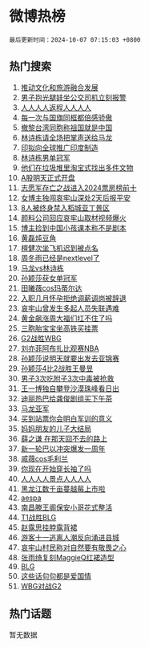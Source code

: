 # 微博热榜

`最后更新时间：2024-10-07 07:15:03 +0800`

## 热门搜索

1. [推动文化和旅游融合发展](https://m.weibo.cn/search?containerid=100103type%3D1%26t%3D10%26q%3D%23%E6%8E%A8%E5%8A%A8%E6%96%87%E5%8C%96%E5%92%8C%E6%97%85%E6%B8%B8%E8%9E%8D%E5%90%88%E5%8F%91%E5%B1%95%23&stream_entry_id=51&isnewpage=1&extparam=seat%3D1%26q%3D%2523%25E6%258E%25A8%25E5%258A%25A8%25E6%2596%2587%25E5%258C%2596%25E5%2592%258C%25E6%2597%2585%25E6%25B8%25B8%25E8%259E%258D%25E5%2590%2588%25E5%258F%2591%25E5%25B1%2595%2523%26dgr%3D0%26cate%3D10103%26pos%3D0%26filter_type%3Drealtimehot%26stream_entry_id%3D51%26c_type%3D51%26display_time%3D1728256502%26pre_seqid%3D17282565023410117687793)
1. [男子抱光腿娃坐公交司机立刻报警](https://m.weibo.cn/search?containerid=100103type%3D1%26t%3D10%26q%3D%23%E7%94%B7%E5%AD%90%E6%8A%B1%E5%85%89%E8%85%BF%E5%A8%83%E5%9D%90%E5%85%AC%E4%BA%A4%E5%8F%B8%E6%9C%BA%E7%AB%8B%E5%88%BB%E6%8A%A5%E8%AD%A6%23&stream_entry_id=31&isnewpage=1&extparam=seat%3D1%26lcate%3D5001%26pos%3D0%26filter_type%3Drealtimehot%26c_type%3D31%26q%3D%2523%25E7%2594%25B7%25E5%25AD%2590%25E6%258A%25B1%25E5%2585%2589%25E8%2585%25BF%25E5%25A8%2583%25E5%259D%2590%25E5%2585%25AC%25E4%25BA%25A4%25E5%258F%25B8%25E6%259C%25BA%25E7%25AB%258B%25E5%2588%25BB%25E6%258A%25A5%25E8%25AD%25A6%2523%26dgr%3D0%26cate%3D5001%26flag%3D32768%26band_rank%3D1%26stream_entry_id%3D31%26realpos%3D1%26display_time%3D1728256502%26pre_seqid%3D17282565023410117687793)
1. [人人人人返程人人人人](https://m.weibo.cn/search?containerid=100103type%3D1%26t%3D10%26q%3D%23%E4%BA%BA%E4%BA%BA%E4%BA%BA%E4%BA%BA%E8%BF%94%E7%A8%8B%E4%BA%BA%E4%BA%BA%E4%BA%BA%E4%BA%BA%23&stream_entry_id=31&isnewpage=1&extparam=seat%3D1%26lcate%3D5001%26pos%3D1%26filter_type%3Drealtimehot%26c_type%3D31%26q%3D%2523%25E4%25BA%25BA%25E4%25BA%25BA%25E4%25BA%25BA%25E4%25BA%25BA%25E8%25BF%2594%25E7%25A8%258B%25E4%25BA%25BA%25E4%25BA%25BA%25E4%25BA%25BA%25E4%25BA%25BA%2523%26dgr%3D0%26cate%3D5001%26flag%3D0%26band_rank%3D2%26stream_entry_id%3D31%26realpos%3D2%26display_time%3D1728256502%26pre_seqid%3D17282565023410117687793)
1. [每一次与国旗同框都倍感骄傲](https://m.weibo.cn/search?containerid=100103type%3D1%26t%3D10%26q%3D%23%E6%AF%8F%E4%B8%80%E6%AC%A1%E4%B8%8E%E5%9B%BD%E6%97%97%E5%90%8C%E6%A1%86%E9%83%BD%E5%80%8D%E6%84%9F%E9%AA%84%E5%82%B2%23&stream_entry_id=31&isnewpage=1&extparam=seat%3D1%26lcate%3D5001%26pos%3D2%26filter_type%3Drealtimehot%26c_type%3D31%26q%3D%2523%25E6%25AF%258F%25E4%25B8%2580%25E6%25AC%25A1%25E4%25B8%258E%25E5%259B%25BD%25E6%2597%2597%25E5%2590%258C%25E6%25A1%2586%25E9%2583%25BD%25E5%2580%258D%25E6%2584%259F%25E9%25AA%2584%25E5%2582%25B2%2523%26dgr%3D0%26cate%3D5001%26flag%3D0%26band_rank%3D3%26stream_entry_id%3D31%26realpos%3D3%26display_time%3D1728256502%26pre_seqid%3D17282565023410117687793)
1. [撤黎台湾同胞称祖国就是中国](https://m.weibo.cn/search?containerid=100103type%3D1%26t%3D10%26q%3D%23%E6%92%A4%E9%BB%8E%E5%8F%B0%E6%B9%BE%E5%90%8C%E8%83%9E%E7%A7%B0%E7%A5%96%E5%9B%BD%E5%B0%B1%E6%98%AF%E4%B8%AD%E5%9B%BD%23&stream_entry_id=31&isnewpage=1&extparam=seat%3D1%26lcate%3D5001%26pos%3D3%26filter_type%3Drealtimehot%26c_type%3D31%26q%3D%2523%25E6%2592%25A4%25E9%25BB%258E%25E5%258F%25B0%25E6%25B9%25BE%25E5%2590%258C%25E8%2583%259E%25E7%25A7%25B0%25E7%25A5%2596%25E5%259B%25BD%25E5%25B0%25B1%25E6%2598%25AF%25E4%25B8%25AD%25E5%259B%25BD%2523%26dgr%3D0%26cate%3D5001%26flag%3D0%26band_rank%3D4%26stream_entry_id%3D31%26realpos%3D4%26display_time%3D1728256502%26pre_seqid%3D17282565023410117687793)
1. [林诗栋请全场把掌声送给马龙](https://m.weibo.cn/search?containerid=100103type%3D1%26t%3D10%26q%3D%23%E6%9E%97%E8%AF%97%E6%A0%8B%E8%AF%B7%E5%85%A8%E5%9C%BA%E6%8A%8A%E6%8E%8C%E5%A3%B0%E9%80%81%E7%BB%99%E9%A9%AC%E9%BE%99%23&stream_entry_id=31&isnewpage=1&extparam=seat%3D1%26lcate%3D5001%26pos%3D4%26filter_type%3Drealtimehot%26c_type%3D31%26q%3D%2523%25E6%259E%2597%25E8%25AF%2597%25E6%25A0%258B%25E8%25AF%25B7%25E5%2585%25A8%25E5%259C%25BA%25E6%258A%258A%25E6%258E%258C%25E5%25A3%25B0%25E9%2580%2581%25E7%25BB%2599%25E9%25A9%25AC%25E9%25BE%2599%2523%26dgr%3D0%26cate%3D5001%26flag%3D0%26band_rank%3D5%26stream_entry_id%3D31%26realpos%3D5%26display_time%3D1728256502%26pre_seqid%3D17282565023410117687793)
1. [印拟向全球推广印度制造](https://m.weibo.cn/search?containerid=100103type%3D1%26t%3D10%26q%3D%23%E5%8D%B0%E6%8B%9F%E5%90%91%E5%85%A8%E7%90%83%E6%8E%A8%E5%B9%BF%E5%8D%B0%E5%BA%A6%E5%88%B6%E9%80%A0%23&stream_entry_id=31&isnewpage=1&extparam=seat%3D1%26lcate%3D5001%26pos%3D5%26filter_type%3Drealtimehot%26c_type%3D31%26q%3D%2523%25E5%258D%25B0%25E6%258B%259F%25E5%2590%2591%25E5%2585%25A8%25E7%2590%2583%25E6%258E%25A8%25E5%25B9%25BF%25E5%258D%25B0%25E5%25BA%25A6%25E5%2588%25B6%25E9%2580%25A0%2523%26dgr%3D0%26cate%3D5001%26flag%3D0%26band_rank%3D6%26stream_entry_id%3D31%26realpos%3D6%26display_time%3D1728256502%26pre_seqid%3D17282565023410117687793)
1. [林诗栋男单冠军](https://m.weibo.cn/search?containerid=100103type%3D1%26t%3D10%26q%3D%23%E6%9E%97%E8%AF%97%E6%A0%8B%E7%94%B7%E5%8D%95%E5%86%A0%E5%86%9B%23&stream_entry_id=31&isnewpage=1&extparam=seat%3D1%26lcate%3D5001%26pos%3D6%26filter_type%3Drealtimehot%26c_type%3D31%26q%3D%2523%25E6%259E%2597%25E8%25AF%2597%25E6%25A0%258B%25E7%2594%25B7%25E5%258D%2595%25E5%2586%25A0%25E5%2586%259B%2523%26dgr%3D0%26cate%3D5001%26flag%3D0%26band_rank%3D7%26stream_entry_id%3D31%26realpos%3D7%26display_time%3D1728256502%26pre_seqid%3D17282565023410117687793)
1. [他们在垃圾堆里淘宝式找出多件文物](https://m.weibo.cn/search?containerid=100103type%3D1%26t%3D10%26q%3D%23%E4%BB%96%E4%BB%AC%E5%9C%A8%E5%9E%83%E5%9C%BE%E5%A0%86%E9%87%8C%E6%B7%98%E5%AE%9D%E5%BC%8F%E6%89%BE%E5%87%BA%E5%A4%9A%E4%BB%B6%E6%96%87%E7%89%A9%23&stream_entry_id=31&isnewpage=1&extparam=seat%3D1%26lcate%3D5001%26pos%3D7%26filter_type%3Drealtimehot%26c_type%3D31%26q%3D%2523%25E4%25BB%2596%25E4%25BB%25AC%25E5%259C%25A8%25E5%259E%2583%25E5%259C%25BE%25E5%25A0%2586%25E9%2587%258C%25E6%25B7%2598%25E5%25AE%259D%25E5%25BC%258F%25E6%2589%25BE%25E5%2587%25BA%25E5%25A4%259A%25E4%25BB%25B6%25E6%2596%2587%25E7%2589%25A9%2523%26dgr%3D0%26cate%3D5001%26flag%3D0%26band_rank%3D8%26stream_entry_id%3D31%26realpos%3D8%26display_time%3D1728256502%26pre_seqid%3D17282565023410117687793)
1. [A股明天正式开盘](https://m.weibo.cn/search?containerid=100103type%3D1%26t%3D10%26q%3D%23A%E8%82%A1%E6%98%8E%E5%A4%A9%E6%AD%A3%E5%BC%8F%E5%BC%80%E7%9B%98%23&stream_entry_id=31&isnewpage=1&extparam=seat%3D1%26lcate%3D5001%26pos%3D8%26filter_type%3Drealtimehot%26c_type%3D31%26q%3D%2523A%25E8%2582%25A1%25E6%2598%258E%25E5%25A4%25A9%25E6%25AD%25A3%25E5%25BC%258F%25E5%25BC%2580%25E7%259B%2598%2523%26dgr%3D0%26cate%3D5001%26flag%3D0%26band_rank%3D9%26stream_entry_id%3D31%26realpos%3D9%26display_time%3D1728256502%26pre_seqid%3D17282565023410117687793)
1. [志愿军存亡之战进入2024票房榜前十](https://m.weibo.cn/search?containerid=100103type%3D1%26t%3D10%26q%3D%23%E5%BF%97%E6%84%BF%E5%86%9B%E5%AD%98%E4%BA%A1%E4%B9%8B%E6%88%98%E8%BF%9B%E5%85%A52024%E7%A5%A8%E6%88%BF%E6%A6%9C%E5%89%8D%E5%8D%81%23&stream_entry_id=31&isnewpage=1&extparam=seat%3D1%26lcate%3D5001%26pos%3D9%26filter_type%3Drealtimehot%26c_type%3D31%26q%3D%2523%25E5%25BF%2597%25E6%2584%25BF%25E5%2586%259B%25E5%25AD%2598%25E4%25BA%25A1%25E4%25B9%258B%25E6%2588%2598%25E8%25BF%259B%25E5%2585%25A52024%25E7%25A5%25A8%25E6%2588%25BF%25E6%25A6%259C%25E5%2589%258D%25E5%258D%2581%2523%26dgr%3D0%26cate%3D5001%26flag%3D0%26band_rank%3D10%26stream_entry_id%3D31%26realpos%3D10%26display_time%3D1728256502%26pre_seqid%3D17282565023410117687793)
1. [女博主独闯哀牢山深处2天后报平安](https://m.weibo.cn/search?containerid=100103type%3D1%26t%3D10%26q%3D%23%E5%A5%B3%E5%8D%9A%E4%B8%BB%E7%8B%AC%E9%97%AF%E5%93%80%E7%89%A2%E5%B1%B1%E6%B7%B1%E5%A4%842%E5%A4%A9%E5%90%8E%E6%8A%A5%E5%B9%B3%E5%AE%89%23&stream_entry_id=31&isnewpage=1&extparam=seat%3D1%26lcate%3D5001%26pos%3D10%26filter_type%3Drealtimehot%26c_type%3D31%26q%3D%2523%25E5%25A5%25B3%25E5%258D%259A%25E4%25B8%25BB%25E7%258B%25AC%25E9%2597%25AF%25E5%2593%2580%25E7%2589%25A2%25E5%25B1%25B1%25E6%25B7%25B1%25E5%25A4%25842%25E5%25A4%25A9%25E5%2590%258E%25E6%258A%25A5%25E5%25B9%25B3%25E5%25AE%2589%2523%26dgr%3D0%26cate%3D5001%26flag%3D2%26band_rank%3D11%26stream_entry_id%3D31%26realpos%3D11%26display_time%3D1728256502%26pre_seqid%3D17282565023410117687793)
1. [8人被终身禁入稻城亚丁景区](https://m.weibo.cn/search?containerid=100103type%3D1%26t%3D10%26q%3D%238%E4%BA%BA%E8%A2%AB%E7%BB%88%E8%BA%AB%E7%A6%81%E5%85%A5%E7%A8%BB%E5%9F%8E%E4%BA%9A%E4%B8%81%E6%99%AF%E5%8C%BA%23&stream_entry_id=31&isnewpage=1&extparam=seat%3D1%26lcate%3D5001%26pos%3D11%26filter_type%3Drealtimehot%26c_type%3D31%26q%3D%25238%25E4%25BA%25BA%25E8%25A2%25AB%25E7%25BB%2588%25E8%25BA%25AB%25E7%25A6%2581%25E5%2585%25A5%25E7%25A8%25BB%25E5%259F%258E%25E4%25BA%259A%25E4%25B8%2581%25E6%2599%25AF%25E5%258C%25BA%2523%26dgr%3D0%26cate%3D5001%26flag%3D2%26band_rank%3D12%26stream_entry_id%3D31%26realpos%3D12%26display_time%3D1728256502%26pre_seqid%3D17282565023410117687793)
1. [颜料公司回应哀牢山取材视频爆火](https://m.weibo.cn/search?containerid=100103type%3D1%26t%3D10%26q%3D%23%E9%A2%9C%E6%96%99%E5%85%AC%E5%8F%B8%E5%9B%9E%E5%BA%94%E5%93%80%E7%89%A2%E5%B1%B1%E5%8F%96%E6%9D%90%E8%A7%86%E9%A2%91%E7%88%86%E7%81%AB%23&stream_entry_id=31&isnewpage=1&extparam=seat%3D1%26lcate%3D5001%26pos%3D12%26filter_type%3Drealtimehot%26c_type%3D31%26q%3D%2523%25E9%25A2%259C%25E6%2596%2599%25E5%2585%25AC%25E5%258F%25B8%25E5%259B%259E%25E5%25BA%2594%25E5%2593%2580%25E7%2589%25A2%25E5%25B1%25B1%25E5%258F%2596%25E6%259D%2590%25E8%25A7%2586%25E9%25A2%2591%25E7%2588%2586%25E7%2581%25AB%2523%26dgr%3D0%26cate%3D5001%26flag%3D2%26band_rank%3D13%26stream_entry_id%3D31%26realpos%3D13%26display_time%3D1728256502%26pre_seqid%3D17282565023410117687793)
1. [博主捡到中国小孩课本称不是剧本](https://m.weibo.cn/search?containerid=100103type%3D1%26t%3D10%26q%3D%23%E5%8D%9A%E4%B8%BB%E6%8D%A1%E5%88%B0%E4%B8%AD%E5%9B%BD%E5%B0%8F%E5%AD%A9%E8%AF%BE%E6%9C%AC%E7%A7%B0%E4%B8%8D%E6%98%AF%E5%89%A7%E6%9C%AC%23&stream_entry_id=31&isnewpage=1&extparam=seat%3D1%26lcate%3D5001%26pos%3D13%26filter_type%3Drealtimehot%26c_type%3D31%26q%3D%2523%25E5%258D%259A%25E4%25B8%25BB%25E6%258D%25A1%25E5%2588%25B0%25E4%25B8%25AD%25E5%259B%25BD%25E5%25B0%258F%25E5%25AD%25A9%25E8%25AF%25BE%25E6%259C%25AC%25E7%25A7%25B0%25E4%25B8%258D%25E6%2598%25AF%25E5%2589%25A7%25E6%259C%25AC%2523%26dgr%3D0%26cate%3D5001%26flag%3D2%26band_rank%3D14%26stream_entry_id%3D31%26realpos%3D14%26display_time%3D1728256502%26pre_seqid%3D17282565023410117687793)
1. [黄磊炖豆角](https://m.weibo.cn/search?containerid=100103type%3D1%26t%3D10%26q%3D%E9%BB%84%E7%A3%8A%E7%82%96%E8%B1%86%E8%A7%92&stream_entry_id=31&isnewpage=1&extparam=seat%3D1%26lcate%3D5001%26pos%3D14%26filter_type%3Drealtimehot%26c_type%3D31%26q%3D%25E9%25BB%2584%25E7%25A3%258A%25E7%2582%2596%25E8%25B1%2586%25E8%25A7%2592%26dgr%3D0%26cate%3D5001%26flag%3D2%26band_rank%3D15%26stream_entry_id%3D31%26realpos%3D15%26display_time%3D1728256502%26pre_seqid%3D17282565023410117687793)
1. [檀健次坐飞机迟到被点名](https://m.weibo.cn/search?containerid=100103type%3D1%26t%3D10%26q%3D%23%E6%AA%80%E5%81%A5%E6%AC%A1%E5%9D%90%E9%A3%9E%E6%9C%BA%E8%BF%9F%E5%88%B0%E8%A2%AB%E7%82%B9%E5%90%8D%23&stream_entry_id=31&isnewpage=1&extparam=seat%3D1%26lcate%3D5001%26pos%3D15%26filter_type%3Drealtimehot%26c_type%3D31%26q%3D%2523%25E6%25AA%2580%25E5%2581%25A5%25E6%25AC%25A1%25E5%259D%2590%25E9%25A3%259E%25E6%259C%25BA%25E8%25BF%259F%25E5%2588%25B0%25E8%25A2%25AB%25E7%2582%25B9%25E5%2590%258D%2523%26dgr%3D0%26cate%3D5001%26flag%3D2%26band_rank%3D16%26stream_entry_id%3D31%26realpos%3D16%26display_time%3D1728256502%26pre_seqid%3D17282565023410117687793)
1. [周冬雨已经是nextlevel了](https://m.weibo.cn/search?containerid=100103type%3D1%26t%3D10%26q%3D%E5%91%A8%E5%86%AC%E9%9B%A8%E5%B7%B2%E7%BB%8F%E6%98%AFnextlevel%E4%BA%86&stream_entry_id=31&isnewpage=1&extparam=seat%3D1%26lcate%3D5001%26pos%3D16%26filter_type%3Drealtimehot%26c_type%3D31%26q%3D%25E5%2591%25A8%25E5%2586%25AC%25E9%259B%25A8%25E5%25B7%25B2%25E7%25BB%258F%25E6%2598%25AFnextlevel%25E4%25BA%2586%26dgr%3D0%26cate%3D5001%26flag%3D2%26band_rank%3D17%26stream_entry_id%3D31%26realpos%3D17%26display_time%3D1728256502%26pre_seqid%3D17282565023410117687793)
1. [马龙vs林诗栋](https://m.weibo.cn/search?containerid=100103type%3D1%26t%3D10%26q%3D%23%E9%A9%AC%E9%BE%99vs%E6%9E%97%E8%AF%97%E6%A0%8B%23&stream_entry_id=31&isnewpage=1&extparam=seat%3D1%26lcate%3D5001%26pos%3D17%26filter_type%3Drealtimehot%26c_type%3D31%26q%3D%2523%25E9%25A9%25AC%25E9%25BE%2599vs%25E6%259E%2597%25E8%25AF%2597%25E6%25A0%258B%2523%26dgr%3D0%26cate%3D5001%26flag%3D0%26band_rank%3D18%26stream_entry_id%3D31%26realpos%3D18%26display_time%3D1728256502%26pre_seqid%3D17282565023410117687793)
1. [孙颖莎获女单冠军](https://m.weibo.cn/search?containerid=100103type%3D1%26t%3D10%26q%3D%E5%AD%99%E9%A2%96%E8%8E%8E%E8%8E%B7%E5%A5%B3%E5%8D%95%E5%86%A0%E5%86%9B&stream_entry_id=31&isnewpage=1&extparam=seat%3D1%26lcate%3D5001%26pos%3D18%26filter_type%3Drealtimehot%26c_type%3D31%26q%3D%25E5%25AD%2599%25E9%25A2%2596%25E8%258E%258E%25E8%258E%25B7%25E5%25A5%25B3%25E5%258D%2595%25E5%2586%25A0%25E5%2586%259B%26dgr%3D0%26cate%3D5001%26flag%3D0%26band_rank%3D19%26stream_entry_id%3D31%26realpos%3D19%26display_time%3D1728256502%26pre_seqid%3D17282565023410117687793)
1. [田曦薇cos玛蒂尔达](https://m.weibo.cn/search?containerid=100103type%3D1%26t%3D10%26q%3D%E7%94%B0%E6%9B%A6%E8%96%87cos%E7%8E%9B%E8%92%82%E5%B0%94%E8%BE%BE&stream_entry_id=31&isnewpage=1&extparam=seat%3D1%26lcate%3D5001%26pos%3D19%26filter_type%3Drealtimehot%26c_type%3D31%26q%3D%25E7%2594%25B0%25E6%259B%25A6%25E8%2596%2587cos%25E7%258E%259B%25E8%2592%2582%25E5%25B0%2594%25E8%25BE%25BE%26dgr%3D0%26cate%3D5001%26flag%3D0%26band_rank%3D20%26stream_entry_id%3D31%26realpos%3D20%26display_time%3D1728256502%26pre_seqid%3D17282565023410117687793)
1. [入职几月怀孕拒绝调薪调岗被辞退](https://m.weibo.cn/search?containerid=100103type%3D1%26t%3D10%26q%3D%23%E5%85%A5%E8%81%8C%E5%87%A0%E6%9C%88%E6%80%80%E5%AD%95%E6%8B%92%E7%BB%9D%E8%B0%83%E8%96%AA%E8%B0%83%E5%B2%97%E8%A2%AB%E8%BE%9E%E9%80%80%23&stream_entry_id=31&isnewpage=1&extparam=seat%3D1%26lcate%3D5001%26pos%3D20%26filter_type%3Drealtimehot%26c_type%3D31%26q%3D%2523%25E5%2585%25A5%25E8%2581%258C%25E5%2587%25A0%25E6%259C%2588%25E6%2580%2580%25E5%25AD%2595%25E6%258B%2592%25E7%25BB%259D%25E8%25B0%2583%25E8%2596%25AA%25E8%25B0%2583%25E5%25B2%2597%25E8%25A2%25AB%25E8%25BE%259E%25E9%2580%2580%2523%26dgr%3D0%26cate%3D5001%26flag%3D0%26band_rank%3D21%26stream_entry_id%3D31%26realpos%3D21%26display_time%3D1728256502%26pre_seqid%3D17282565023410117687793)
1. [哀牢山曾发生多起人员失联遇难](https://m.weibo.cn/search?containerid=100103type%3D1%26t%3D10%26q%3D%23%E5%93%80%E7%89%A2%E5%B1%B1%E6%9B%BE%E5%8F%91%E7%94%9F%E5%A4%9A%E8%B5%B7%E4%BA%BA%E5%91%98%E5%A4%B1%E8%81%94%E9%81%87%E9%9A%BE%23&stream_entry_id=31&isnewpage=1&extparam=seat%3D1%26lcate%3D5001%26pos%3D21%26filter_type%3Drealtimehot%26c_type%3D31%26q%3D%2523%25E5%2593%2580%25E7%2589%25A2%25E5%25B1%25B1%25E6%259B%25BE%25E5%258F%2591%25E7%2594%259F%25E5%25A4%259A%25E8%25B5%25B7%25E4%25BA%25BA%25E5%2591%2598%25E5%25A4%25B1%25E8%2581%2594%25E9%2581%2587%25E9%259A%25BE%2523%26dgr%3D0%26cate%3D5001%26flag%3D0%26band_rank%3D22%26stream_entry_id%3D31%26realpos%3D22%26display_time%3D1728256502%26pre_seqid%3D17282565023410117687793)
1. [黄金飙涨周大福们扛不住了吗](https://m.weibo.cn/search?containerid=100103type%3D1%26t%3D10%26q%3D%23%E9%BB%84%E9%87%91%E9%A3%99%E6%B6%A8%E5%91%A8%E5%A4%A7%E7%A6%8F%E4%BB%AC%E6%89%9B%E4%B8%8D%E4%BD%8F%E4%BA%86%E5%90%97%23&stream_entry_id=31&isnewpage=1&extparam=seat%3D1%26lcate%3D5001%26pos%3D22%26filter_type%3Drealtimehot%26c_type%3D31%26q%3D%2523%25E9%25BB%2584%25E9%2587%2591%25E9%25A3%2599%25E6%25B6%25A8%25E5%2591%25A8%25E5%25A4%25A7%25E7%25A6%258F%25E4%25BB%25AC%25E6%2589%259B%25E4%25B8%258D%25E4%25BD%258F%25E4%25BA%2586%25E5%2590%2597%2523%26dgr%3D0%26cate%3D5001%26flag%3D0%26band_rank%3D23%26stream_entry_id%3D31%26realpos%3D23%26display_time%3D1728256502%26pre_seqid%3D17282565023410117687793)
1. [三胞胎宝宝坐高铁买挂票](https://m.weibo.cn/search?containerid=100103type%3D1%26t%3D10%26q%3D%23%E4%B8%89%E8%83%9E%E8%83%8E%E5%AE%9D%E5%AE%9D%E5%9D%90%E9%AB%98%E9%93%81%E4%B9%B0%E6%8C%82%E7%A5%A8%23&stream_entry_id=31&isnewpage=1&extparam=seat%3D1%26lcate%3D5001%26pos%3D23%26filter_type%3Drealtimehot%26c_type%3D31%26q%3D%2523%25E4%25B8%2589%25E8%2583%259E%25E8%2583%258E%25E5%25AE%259D%25E5%25AE%259D%25E5%259D%2590%25E9%25AB%2598%25E9%2593%2581%25E4%25B9%25B0%25E6%258C%2582%25E7%25A5%25A8%2523%26dgr%3D0%26cate%3D5001%26flag%3D0%26band_rank%3D24%26stream_entry_id%3D31%26realpos%3D24%26display_time%3D1728256502%26pre_seqid%3D17282565023410117687793)
1. [G2战胜WBG](https://m.weibo.cn/search?containerid=100103type%3D1%26t%3D10%26q%3DG2%E6%88%98%E8%83%9CWBG&stream_entry_id=31&isnewpage=1&extparam=seat%3D1%26lcate%3D5001%26pos%3D24%26filter_type%3Drealtimehot%26c_type%3D31%26q%3DG2%25E6%2588%2598%25E8%2583%259CWBG%26dgr%3D0%26cate%3D5001%26flag%3D0%26band_rank%3D25%26stream_entry_id%3D31%26realpos%3D25%26display_time%3D1728256502%26pre_seqid%3D17282565023410117687793)
1. [刘亦菲阿布扎比观赛NBA](https://m.weibo.cn/search?containerid=100103type%3D1%26t%3D10%26q%3D%23%E5%88%98%E4%BA%A6%E8%8F%B2%E9%98%BF%E5%B8%83%E6%89%8E%E6%AF%94%E8%A7%82%E8%B5%9BNBA%23&stream_entry_id=31&isnewpage=1&extparam=seat%3D1%26lcate%3D5001%26pos%3D25%26filter_type%3Drealtimehot%26c_type%3D31%26q%3D%2523%25E5%2588%2598%25E4%25BA%25A6%25E8%258F%25B2%25E9%2598%25BF%25E5%25B8%2583%25E6%2589%258E%25E6%25AF%2594%25E8%25A7%2582%25E8%25B5%259BNBA%2523%26dgr%3D0%26cate%3D5001%26flag%3D0%26band_rank%3D26%26stream_entry_id%3D31%26realpos%3D26%26display_time%3D1728256502%26pre_seqid%3D17282565023410117687793)
1. [孙颖莎说明天就要出发去亚锦赛](https://m.weibo.cn/search?containerid=100103type%3D1%26t%3D10%26q%3D%23%E5%AD%99%E9%A2%96%E8%8E%8E%E8%AF%B4%E6%98%8E%E5%A4%A9%E5%B0%B1%E8%A6%81%E5%87%BA%E5%8F%91%E5%8E%BB%E4%BA%9A%E9%94%A6%E8%B5%9B%23&stream_entry_id=31&isnewpage=1&extparam=seat%3D1%26lcate%3D5001%26pos%3D26%26filter_type%3Drealtimehot%26c_type%3D31%26q%3D%2523%25E5%25AD%2599%25E9%25A2%2596%25E8%258E%258E%25E8%25AF%25B4%25E6%2598%258E%25E5%25A4%25A9%25E5%25B0%25B1%25E8%25A6%2581%25E5%2587%25BA%25E5%258F%2591%25E5%258E%25BB%25E4%25BA%259A%25E9%2594%25A6%25E8%25B5%259B%2523%26dgr%3D0%26cate%3D5001%26flag%3D0%26band_rank%3D27%26stream_entry_id%3D31%26realpos%3D27%26display_time%3D1728256502%26pre_seqid%3D17282565023410117687793)
1. [孙颖莎4比2战胜王曼昱](https://m.weibo.cn/search?containerid=100103type%3D1%26t%3D10%26q%3D%23%E5%AD%99%E9%A2%96%E8%8E%8E4%E6%AF%942%E6%88%98%E8%83%9C%E7%8E%8B%E6%9B%BC%E6%98%B1%23&stream_entry_id=31&isnewpage=1&extparam=seat%3D1%26lcate%3D5001%26pos%3D27%26filter_type%3Drealtimehot%26c_type%3D31%26q%3D%2523%25E5%25AD%2599%25E9%25A2%2596%25E8%258E%258E4%25E6%25AF%25942%25E6%2588%2598%25E8%2583%259C%25E7%258E%258B%25E6%259B%25BC%25E6%2598%25B1%2523%26dgr%3D0%26cate%3D5001%26flag%3D0%26band_rank%3D28%26stream_entry_id%3D31%26realpos%3D28%26display_time%3D1728256502%26pre_seqid%3D17282565023410117687793)
1. [男子3次吃附子3次中毒被抢救](https://m.weibo.cn/search?containerid=100103type%3D1%26t%3D10%26q%3D%23%E7%94%B7%E5%AD%903%E6%AC%A1%E5%90%83%E9%99%84%E5%AD%903%E6%AC%A1%E4%B8%AD%E6%AF%92%E8%A2%AB%E6%8A%A2%E6%95%91%23&stream_entry_id=31&isnewpage=1&extparam=seat%3D1%26lcate%3D5001%26pos%3D28%26filter_type%3Drealtimehot%26c_type%3D31%26q%3D%2523%25E7%2594%25B7%25E5%25AD%25903%25E6%25AC%25A1%25E5%2590%2583%25E9%2599%2584%25E5%25AD%25903%25E6%25AC%25A1%25E4%25B8%25AD%25E6%25AF%2592%25E8%25A2%25AB%25E6%258A%25A2%25E6%2595%2591%2523%26dgr%3D0%26cate%3D5001%26flag%3D0%26band_rank%3D29%26stream_entry_id%3D31%26realpos%3D29%26display_time%3D1728256502%26pre_seqid%3D17282565023410117687793)
1. [王一博独自攀登沙漠珠峰看日出](https://m.weibo.cn/search?containerid=100103type%3D1%26t%3D10%26q%3D%23%E7%8E%8B%E4%B8%80%E5%8D%9A%E7%8B%AC%E8%87%AA%E6%94%80%E7%99%BB%E6%B2%99%E6%BC%A0%E7%8F%A0%E5%B3%B0%E7%9C%8B%E6%97%A5%E5%87%BA%23&stream_entry_id=31&isnewpage=1&extparam=seat%3D1%26lcate%3D5001%26pos%3D29%26filter_type%3Drealtimehot%26c_type%3D31%26q%3D%2523%25E7%258E%258B%25E4%25B8%2580%25E5%258D%259A%25E7%258B%25AC%25E8%2587%25AA%25E6%2594%2580%25E7%2599%25BB%25E6%25B2%2599%25E6%25BC%25A0%25E7%258F%25A0%25E5%25B3%25B0%25E7%259C%258B%25E6%2597%25A5%25E5%2587%25BA%2523%26dgr%3D0%26cate%3D5001%26flag%3D1%26band_rank%3D30%26stream_entry_id%3D31%26realpos%3D30%26display_time%3D1728256502%26pre_seqid%3D17282565023410117687793)
1. [迪丽热巴给龚俊剧组买下午茶](https://m.weibo.cn/search?containerid=100103type%3D1%26t%3D10%26q%3D%E8%BF%AA%E4%B8%BD%E7%83%AD%E5%B7%B4%E7%BB%99%E9%BE%9A%E4%BF%8A%E5%89%A7%E7%BB%84%E4%B9%B0%E4%B8%8B%E5%8D%88%E8%8C%B6&stream_entry_id=31&isnewpage=1&extparam=seat%3D1%26lcate%3D5001%26pos%3D30%26filter_type%3Drealtimehot%26c_type%3D31%26q%3D%25E8%25BF%25AA%25E4%25B8%25BD%25E7%2583%25AD%25E5%25B7%25B4%25E7%25BB%2599%25E9%25BE%259A%25E4%25BF%258A%25E5%2589%25A7%25E7%25BB%2584%25E4%25B9%25B0%25E4%25B8%258B%25E5%258D%2588%25E8%258C%25B6%26dgr%3D0%26cate%3D5001%26flag%3D0%26band_rank%3D31%26stream_entry_id%3D31%26realpos%3D31%26display_time%3D1728256502%26pre_seqid%3D17282565023410117687793)
1. [马龙亚军](https://m.weibo.cn/search?containerid=100103type%3D1%26t%3D10%26q%3D%23%E9%A9%AC%E9%BE%99%E4%BA%9A%E5%86%9B%23&stream_entry_id=31&isnewpage=1&extparam=seat%3D1%26lcate%3D5001%26pos%3D31%26filter_type%3Drealtimehot%26c_type%3D31%26q%3D%2523%25E9%25A9%25AC%25E9%25BE%2599%25E4%25BA%259A%25E5%2586%259B%2523%26dgr%3D0%26cate%3D5001%26flag%3D0%26band_rank%3D32%26stream_entry_id%3D31%26realpos%3D32%26display_time%3D1728256502%26pre_seqid%3D17282565023410117687793)
1. [买到站票你会明白军训的意义](https://m.weibo.cn/search?containerid=100103type%3D1%26t%3D10%26q%3D%E4%B9%B0%E5%88%B0%E7%AB%99%E7%A5%A8%E4%BD%A0%E4%BC%9A%E6%98%8E%E7%99%BD%E5%86%9B%E8%AE%AD%E7%9A%84%E6%84%8F%E4%B9%89&stream_entry_id=31&isnewpage=1&extparam=seat%3D1%26lcate%3D5001%26pos%3D32%26filter_type%3Drealtimehot%26c_type%3D31%26q%3D%25E4%25B9%25B0%25E5%2588%25B0%25E7%25AB%2599%25E7%25A5%25A8%25E4%25BD%25A0%25E4%25BC%259A%25E6%2598%258E%25E7%2599%25BD%25E5%2586%259B%25E8%25AE%25AD%25E7%259A%2584%25E6%2584%258F%25E4%25B9%2589%26dgr%3D0%26cate%3D5001%26flag%3D0%26band_rank%3D33%26stream_entry_id%3D31%26realpos%3D33%26display_time%3D1728256502%26pre_seqid%3D17282565023410117687793)
1. [妈妈朋友的儿子大结局](https://m.weibo.cn/search?containerid=100103type%3D1%26t%3D10%26q%3D%E5%A6%88%E5%A6%88%E6%9C%8B%E5%8F%8B%E7%9A%84%E5%84%BF%E5%AD%90%E5%A4%A7%E7%BB%93%E5%B1%80&stream_entry_id=31&isnewpage=1&extparam=seat%3D1%26lcate%3D5001%26pos%3D33%26filter_type%3Drealtimehot%26c_type%3D31%26q%3D%25E5%25A6%2588%25E5%25A6%2588%25E6%259C%258B%25E5%258F%258B%25E7%259A%2584%25E5%2584%25BF%25E5%25AD%2590%25E5%25A4%25A7%25E7%25BB%2593%25E5%25B1%2580%26dgr%3D0%26cate%3D5001%26flag%3D0%26band_rank%3D34%26stream_entry_id%3D31%26realpos%3D34%26display_time%3D1728256502%26pre_seqid%3D17282565023410117687793)
1. [薛之谦 在那天回不去的路上](https://m.weibo.cn/search?containerid=100103type%3D1%26t%3D10%26q%3D%E8%96%9B%E4%B9%8B%E8%B0%A6+%E5%9C%A8%E9%82%A3%E5%A4%A9%E5%9B%9E%E4%B8%8D%E5%8E%BB%E7%9A%84%E8%B7%AF%E4%B8%8A&stream_entry_id=31&isnewpage=1&extparam=seat%3D1%26lcate%3D5001%26pos%3D34%26filter_type%3Drealtimehot%26c_type%3D31%26q%3D%25E8%2596%259B%25E4%25B9%258B%25E8%25B0%25A6%2520%25E5%259C%25A8%25E9%2582%25A3%25E5%25A4%25A9%25E5%259B%259E%25E4%25B8%258D%25E5%258E%25BB%25E7%259A%2584%25E8%25B7%25AF%25E4%25B8%258A%26dgr%3D0%26cate%3D5001%26flag%3D0%26band_rank%3D35%26stream_entry_id%3D31%26realpos%3D35%26display_time%3D1728256502%26pre_seqid%3D17282565023410117687793)
1. [新一轮巴以冲突爆发一周年](https://m.weibo.cn/search?containerid=100103type%3D1%26t%3D10%26q%3D%23%E6%96%B0%E4%B8%80%E8%BD%AE%E5%B7%B4%E4%BB%A5%E5%86%B2%E7%AA%81%E7%88%86%E5%8F%91%E4%B8%80%E5%91%A8%E5%B9%B4%23&stream_entry_id=31&isnewpage=1&extparam=seat%3D1%26lcate%3D5001%26pos%3D35%26filter_type%3Drealtimehot%26c_type%3D31%26q%3D%2523%25E6%2596%25B0%25E4%25B8%2580%25E8%25BD%25AE%25E5%25B7%25B4%25E4%25BB%25A5%25E5%2586%25B2%25E7%25AA%2581%25E7%2588%2586%25E5%258F%2591%25E4%25B8%2580%25E5%2591%25A8%25E5%25B9%25B4%2523%26dgr%3D0%26cate%3D5001%26flag%3D0%26band_rank%3D36%26stream_entry_id%3D31%26realpos%3D36%26display_time%3D1728256502%26pre_seqid%3D17282565023410117687793)
1. [戚薇cos毛利兰](https://m.weibo.cn/search?containerid=100103type%3D1%26t%3D10%26q%3D%23%E6%88%9A%E8%96%87cos%E6%AF%9B%E5%88%A9%E5%85%B0%23&stream_entry_id=31&isnewpage=1&extparam=seat%3D1%26lcate%3D5001%26pos%3D36%26filter_type%3Drealtimehot%26c_type%3D31%26q%3D%2523%25E6%2588%259A%25E8%2596%2587cos%25E6%25AF%259B%25E5%2588%25A9%25E5%2585%25B0%2523%26dgr%3D0%26cate%3D5001%26flag%3D0%26band_rank%3D37%26stream_entry_id%3D31%26realpos%3D37%26display_time%3D1728256502%26pre_seqid%3D17282565023410117687793)
1. [你现在开始穿长袖了吗](https://m.weibo.cn/search?containerid=100103type%3D1%26t%3D10%26q%3D%23%E4%BD%A0%E7%8E%B0%E5%9C%A8%E5%BC%80%E5%A7%8B%E7%A9%BF%E9%95%BF%E8%A2%96%E4%BA%86%E5%90%97%23&stream_entry_id=31&isnewpage=1&extparam=seat%3D1%26lcate%3D5001%26pos%3D37%26filter_type%3Drealtimehot%26c_type%3D31%26q%3D%2523%25E4%25BD%25A0%25E7%258E%25B0%25E5%259C%25A8%25E5%25BC%2580%25E5%25A7%258B%25E7%25A9%25BF%25E9%2595%25BF%25E8%25A2%2596%25E4%25BA%2586%25E5%2590%2597%2523%26dgr%3D0%26cate%3D5001%26flag%3D0%26band_rank%3D38%26stream_entry_id%3D31%26realpos%3D38%26display_time%3D1728256502%26pre_seqid%3D17282565023410117687793)
1. [人人人人景点人人人人](https://m.weibo.cn/search?containerid=100103type%3D1%26t%3D10%26q%3D%23%E4%BA%BA%E4%BA%BA%E4%BA%BA%E4%BA%BA%E6%99%AF%E7%82%B9%E4%BA%BA%E4%BA%BA%E4%BA%BA%E4%BA%BA%23&stream_entry_id=31&isnewpage=1&extparam=seat%3D1%26lcate%3D5001%26pos%3D38%26filter_type%3Drealtimehot%26c_type%3D31%26q%3D%2523%25E4%25BA%25BA%25E4%25BA%25BA%25E4%25BA%25BA%25E4%25BA%25BA%25E6%2599%25AF%25E7%2582%25B9%25E4%25BA%25BA%25E4%25BA%25BA%25E4%25BA%25BA%25E4%25BA%25BA%2523%26dgr%3D0%26cate%3D5001%26flag%3D0%26band_rank%3D39%26stream_entry_id%3D31%26realpos%3D39%26display_time%3D1728256502%26pre_seqid%3D17282565023410117687793)
1. [黑龙江数千亩蔓越莓上市啦](https://m.weibo.cn/search?containerid=100103type%3D1%26t%3D10%26q%3D%23%E9%BB%91%E9%BE%99%E6%B1%9F%E6%95%B0%E5%8D%83%E4%BA%A9%E8%94%93%E8%B6%8A%E8%8E%93%E4%B8%8A%E5%B8%82%E5%95%A6%23&stream_entry_id=31&isnewpage=1&extparam=seat%3D1%26lcate%3D5001%26pos%3D39%26filter_type%3Drealtimehot%26c_type%3D31%26q%3D%2523%25E9%25BB%2591%25E9%25BE%2599%25E6%25B1%259F%25E6%2595%25B0%25E5%258D%2583%25E4%25BA%25A9%25E8%2594%2593%25E8%25B6%258A%25E8%258E%2593%25E4%25B8%258A%25E5%25B8%2582%25E5%2595%25A6%2523%26dgr%3D0%26cate%3D5001%26flag%3D0%26band_rank%3D40%26stream_entry_id%3D31%26realpos%3D40%26display_time%3D1728256502%26pre_seqid%3D17282565023410117687793)
1. [aespa](https://m.weibo.cn/search?containerid=100103type%3D1%26t%3D10%26q%3Daespa&stream_entry_id=31&isnewpage=1&extparam=seat%3D1%26lcate%3D5001%26pos%3D40%26filter_type%3Drealtimehot%26c_type%3D31%26q%3Daespa%26dgr%3D0%26cate%3D5001%26flag%3D0%26band_rank%3D41%26stream_entry_id%3D31%26realpos%3D41%26display_time%3D1728256502%26pre_seqid%3D17282565023410117687793)
1. [南昌滕王阁保安小哥花式整活](https://m.weibo.cn/search?containerid=100103type%3D1%26t%3D10%26q%3D%23%E5%8D%97%E6%98%8C%E6%BB%95%E7%8E%8B%E9%98%81%E4%BF%9D%E5%AE%89%E5%B0%8F%E5%93%A5%E8%8A%B1%E5%BC%8F%E6%95%B4%E6%B4%BB%23&stream_entry_id=31&isnewpage=1&extparam=seat%3D1%26lcate%3D5001%26pos%3D41%26filter_type%3Drealtimehot%26c_type%3D31%26q%3D%2523%25E5%258D%2597%25E6%2598%258C%25E6%25BB%2595%25E7%258E%258B%25E9%2598%2581%25E4%25BF%259D%25E5%25AE%2589%25E5%25B0%258F%25E5%2593%25A5%25E8%258A%25B1%25E5%25BC%258F%25E6%2595%25B4%25E6%25B4%25BB%2523%26dgr%3D0%26cate%3D5001%26flag%3D0%26band_rank%3D42%26stream_entry_id%3D31%26realpos%3D42%26display_time%3D1728256502%26pre_seqid%3D17282565023410117687793)
1. [T1战胜BLG](https://m.weibo.cn/search?containerid=100103type%3D1%26t%3D10%26q%3DT1%E6%88%98%E8%83%9CBLG&stream_entry_id=31&isnewpage=1&extparam=seat%3D1%26lcate%3D5001%26pos%3D42%26filter_type%3Drealtimehot%26c_type%3D31%26q%3DT1%25E6%2588%2598%25E8%2583%259CBLG%26dgr%3D0%26cate%3D5001%26flag%3D0%26band_rank%3D43%26stream_entry_id%3D31%26realpos%3D43%26display_time%3D1728256502%26pre_seqid%3D17282565023410117687793)
1. [赵露思挂脖露背裙](https://m.weibo.cn/search?containerid=100103type%3D1%26t%3D10%26q%3D%23%E8%B5%B5%E9%9C%B2%E6%80%9D%E6%8C%82%E8%84%96%E9%9C%B2%E8%83%8C%E8%A3%99%23&stream_entry_id=31&isnewpage=1&extparam=seat%3D1%26lcate%3D5001%26pos%3D43%26filter_type%3Drealtimehot%26c_type%3D31%26q%3D%2523%25E8%25B5%25B5%25E9%259C%25B2%25E6%2580%259D%25E6%258C%2582%25E8%2584%2596%25E9%259C%25B2%25E8%2583%258C%25E8%25A3%2599%2523%26dgr%3D0%26cate%3D5001%26flag%3D0%26band_rank%3D44%26stream_entry_id%3D31%26realpos%3D44%26display_time%3D1728256502%26pre_seqid%3D17282565023410117687793)
1. [游客十一逃离人潮反向涌进县城](https://m.weibo.cn/search?containerid=100103type%3D1%26t%3D10%26q%3D%23%E6%B8%B8%E5%AE%A2%E5%8D%81%E4%B8%80%E9%80%83%E7%A6%BB%E4%BA%BA%E6%BD%AE%E5%8F%8D%E5%90%91%E6%B6%8C%E8%BF%9B%E5%8E%BF%E5%9F%8E%23&stream_entry_id=31&isnewpage=1&extparam=seat%3D1%26lcate%3D5001%26pos%3D44%26filter_type%3Drealtimehot%26c_type%3D31%26q%3D%2523%25E6%25B8%25B8%25E5%25AE%25A2%25E5%258D%2581%25E4%25B8%2580%25E9%2580%2583%25E7%25A6%25BB%25E4%25BA%25BA%25E6%25BD%25AE%25E5%258F%258D%25E5%2590%2591%25E6%25B6%258C%25E8%25BF%259B%25E5%258E%25BF%25E5%259F%258E%2523%26dgr%3D0%26cate%3D5001%26flag%3D0%26band_rank%3D45%26stream_entry_id%3D31%26realpos%3D45%26display_time%3D1728256502%26pre_seqid%3D17282565023410117687793)
1. [哀牢山村民称对自然要有敬畏之心](https://m.weibo.cn/search?containerid=100103type%3D1%26t%3D10%26q%3D%23%E5%93%80%E7%89%A2%E5%B1%B1%E6%9D%91%E6%B0%91%E7%A7%B0%E5%AF%B9%E8%87%AA%E7%84%B6%E8%A6%81%E6%9C%89%E6%95%AC%E7%95%8F%E4%B9%8B%E5%BF%83%23&stream_entry_id=31&isnewpage=1&extparam=seat%3D1%26lcate%3D5001%26pos%3D45%26filter_type%3Drealtimehot%26c_type%3D31%26q%3D%2523%25E5%2593%2580%25E7%2589%25A2%25E5%25B1%25B1%25E6%259D%2591%25E6%25B0%2591%25E7%25A7%25B0%25E5%25AF%25B9%25E8%2587%25AA%25E7%2584%25B6%25E8%25A6%2581%25E6%259C%2589%25E6%2595%25AC%25E7%2595%258F%25E4%25B9%258B%25E5%25BF%2583%2523%26dgr%3D0%26cate%3D5001%26flag%3D0%26band_rank%3D46%26stream_entry_id%3D31%26realpos%3D46%26display_time%3D1728256502%26pre_seqid%3D17282565023410117687793)
1. [张雨绮复刻MaggieQ红裙造型](https://m.weibo.cn/search?containerid=100103type%3D1%26t%3D10%26q%3D%23%E5%BC%A0%E9%9B%A8%E7%BB%AE%E5%A4%8D%E5%88%BBMaggieQ%E7%BA%A2%E8%A3%99%E9%80%A0%E5%9E%8B%23&stream_entry_id=31&isnewpage=1&extparam=seat%3D1%26lcate%3D5001%26pos%3D46%26filter_type%3Drealtimehot%26c_type%3D31%26q%3D%2523%25E5%25BC%25A0%25E9%259B%25A8%25E7%25BB%25AE%25E5%25A4%258D%25E5%2588%25BBMaggieQ%25E7%25BA%25A2%25E8%25A3%2599%25E9%2580%25A0%25E5%259E%258B%2523%26dgr%3D0%26cate%3D5001%26flag%3D0%26band_rank%3D47%26stream_entry_id%3D31%26realpos%3D47%26display_time%3D1728256502%26pre_seqid%3D17282565023410117687793)
1. [BLG](https://m.weibo.cn/search?containerid=100103type%3D1%26t%3D10%26q%3DBLG&stream_entry_id=31&isnewpage=1&extparam=seat%3D1%26lcate%3D5001%26pos%3D47%26filter_type%3Drealtimehot%26c_type%3D31%26q%3DBLG%26dgr%3D0%26cate%3D5001%26flag%3D0%26band_rank%3D48%26stream_entry_id%3D31%26realpos%3D48%26display_time%3D1728256502%26pre_seqid%3D17282565023410117687793)
1. [这些话句句都是爱国情](https://m.weibo.cn/search?containerid=100103type%3D1%26t%3D10%26q%3D%23%E8%BF%99%E4%BA%9B%E8%AF%9D%E5%8F%A5%E5%8F%A5%E9%83%BD%E6%98%AF%E7%88%B1%E5%9B%BD%E6%83%85%23&stream_entry_id=31&isnewpage=1&extparam=seat%3D1%26lcate%3D5001%26pos%3D48%26filter_type%3Drealtimehot%26c_type%3D31%26q%3D%2523%25E8%25BF%2599%25E4%25BA%259B%25E8%25AF%259D%25E5%258F%25A5%25E5%258F%25A5%25E9%2583%25BD%25E6%2598%25AF%25E7%2588%25B1%25E5%259B%25BD%25E6%2583%2585%2523%26dgr%3D0%26cate%3D5001%26flag%3D0%26band_rank%3D49%26stream_entry_id%3D31%26realpos%3D49%26display_time%3D1728256502%26pre_seqid%3D17282565023410117687793)
1. [WBG对战G2](https://m.weibo.cn/search?containerid=100103type%3D1%26t%3D10%26q%3D%23WBG%E5%AF%B9%E6%88%98G2%23&stream_entry_id=31&isnewpage=1&extparam=seat%3D1%26lcate%3D5001%26pos%3D49%26filter_type%3Drealtimehot%26c_type%3D31%26q%3D%2523WBG%25E5%25AF%25B9%25E6%2588%2598G2%2523%26dgr%3D0%26cate%3D5001%26flag%3D0%26band_rank%3D50%26stream_entry_id%3D31%26realpos%3D50%26display_time%3D1728256502%26pre_seqid%3D17282565023410117687793)

## 热门话题

暂无数据
